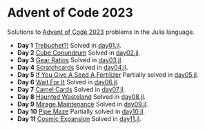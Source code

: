 # Advent of Code 2023

Solutions to [Advent of Code 2023](https://adventofcode.com/2023) problems in the Julia language.

- **Day 1** [Trebuchet?!](https://adventofcode.com/2023/day/1) Solved in [day01.jl](day01.jl).
- **Day 2** [Cube Conundrum](https://adventofcode.com/2023/day/2) Solved in [day02.jl](day02.jl).
- **Day 3** [Gear Ratios](https://adventofcode.com/2023/day/3) Solved in [day03.jl](day03.jl).
- **Day 4** [Scratchcards](https://adventofcode.com/2023/day/4) Solved in [day04.jl](day04.jl).
- **Day 5** [If You Give A Seed A Fertilizer](https://adventofcode.com/2023/day/5) Partially solved in [day05.jl](day05.jl).
- **Day 6** [Wait For It](https://adventofcode.com/2023/day/6) Solved in [day06.jl](day06.jl).
- **Day 7** [Camel Cards](https://adventofcode.com/2023/day/7) Solved in [day07.jl](day07.jl).
- **Day 8** [Haunted Wasteland](https://adventofcode.com/2023/day/8) Solved in [day08.jl](day08.jl).
- **Day 9** [Mirage Maintenance](https://adventofcode.com/2023/day/9) Solved in [day09.jl](day09.jl).
- **Day 10** [Pipe Maze](https://adventofcode.com/2023/day/10) Partially solved in [day10.jl](day10.jl).
- **Day 11** [Cosmic Expansion](https://adventofcode.com/2023/day/11) Solved in [day11.jl](day11.jl).


